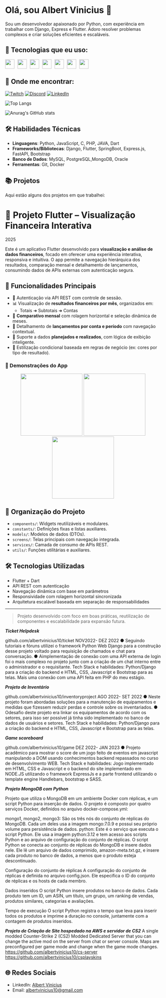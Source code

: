 # Olá, sou Albert Vinicius 👋

Sou um desenvolvedor apaixonado por Python, com experiência em trabalhar com Django, Express e Flutter. Adoro resolver problemas complexos e criar soluções eficientes e escaláveis.
## 🚀 Tecnologias que eu uso:

<div style="display: flex; gap: 10px;">
  <img src="https://cdn.jsdelivr.net/gh/devicons/devicon/icons/javascript/javascript-original.svg" height="30" />
  <img src="https://cdn.jsdelivr.net/gh/devicons/devicon/icons/typescript/typescript-original.svg" height="30"/>
  <img src="https://cdn.jsdelivr.net/gh/devicons/devicon/icons/react/react-original.svg" height="30"/>
  <img src="https://cdn.jsdelivr.net/gh/devicons/devicon/icons/html5/html5-original.svg" height="30"/>
  <img src="https://cdn.jsdelivr.net/gh/devicons/devicon/icons/css3/css3-original.svg" height="30"/>
  <img src="https://cdn.jsdelivr.net/gh/devicons/devicon/icons/python/python-original.svg" height="30"/>
  <img src="https://cdn.jsdelivr.net/gh/devicons/devicon/icons/csharp/csharp-original.svg" height="30"/>
</div>

## 📱 Onde me encontrar:

[![Twitch](https://img.shields.io/badge/Twitch-9146FF?style=for-the-badge&logo=twitch&logoColor=white)](https://twitch.tv/albertvinicius)
[![Discord](https://img.shields.io/badge/Discord-5865F2?style=for-the-badge&logo=discord&logoColor=white)](https://discord.com/albertvinicius)
[![LinkedIn](https://img.shields.io/badge/LinkedIn-0077B5?style=for-the-badge&logo=linkedin&logoColor=white)](https://linkedin.com/in/albertvinicius)

![Top Langs](https://github-readme-stats.vercel.app/api/top-langs/?username=albertvinicius10&hide_progress=true)

![Anurag's GitHub stats](https://github-readme-stats.vercel.app/api?username=anuraghazra&show_icons=true&theme=radical)

## 🛠️ Habilidades Técnicas

- **Linguagens**: Python, JavaScript, C, PHP, JAVA, Dart
- **Frameworks/Bibliotecas**: Django, Flutter, SpringBoot, Express.js, FastAPI, Bootstrap
- **Banco de Dados**: MySQL, PostgreSQL,MongoDB, Oracle
- **Ferramentas**: Git, Docker



## 📚 Projetos

Aqui estão alguns dos projetos em que trabalhei:


# 📱 Projeto Flutter – Visualização Financeira Interativa

2025

Este é um aplicativo Flutter desenvolvido para **visualização e análise de dados financeiros**, focado em oferecer uma experiência interativa, responsiva e intuitiva. O app permite a navegação hierárquica dos resultados, comparação mensal e detalhamento de lançamentos, consumindo dados de APIs externas com autenticação segura.

## 🔹 Funcionalidades Principais

- 🔐 Autenticação via API REST com controle de sessão.
- 📊 Visualização de **resultados financeiros por mês**, organizados em:
  - Totais ➜ Subtotais ➜ Contas
- 📅 **Comparativo mensal** com rolagem horizontal e seleção dinâmica de meses.
- 📂 Detalhamento de **lançamentos por conta e período** com navegação contextual.
- 🧮 Suporte a dados **planejados e realizados**, com lógica de exibição inteligente.
- 🎨 Estilização condicional baseada em regras de negócio (ex: cores por tipo de resultado).

### 📸 Demonstrações do App

<p align="center">
  <img src="https://dashboards-ag.agconsultoria.online/media/app_3.jpeg" width="200"/>
  <img src="https://dashboards-ag.agconsultoria.online/media/app_2.jpeg" width="200"/>
  <img src="https://dashboards-ag.agconsultoria.online/media/app_1.jpeg" width="200"/>
</p>

## 🧱 Organização do Projeto

- `components/`: Widgets reutilizáveis e modulares.
- `constants/`: Definições fixas e listas auxiliares.
- `models/`: Modelos de dados (DTOs).
- `screens/`: Telas principais com navegação integrada.
- `services/`: Camada de consumo de APIs REST.
- `utils/`: Funções utilitárias e auxiliares.

## 🛠️ Tecnologias Utilizadas

- Flutter + Dart
- API REST com autenticação
- Navegação dinâmica com base em parâmetros
- Responsividade com rolagem horizontal sincronizada
- Arquitetura escalável baseada em separação de responsabilidades

---

> Projeto desenvolvido com foco em boas práticas, reutilização de componentes e escalabilidade para expansão futura.



***Ticket Helpdesk***
   
 github.com/albertvinicius10/ticket
 NOV2022- DEZ 2022
 ● Seguindo tutoriais e fóruns utilizei o framework Python Web Django para a construção
 desse projeto voltado para requisição de chamados e chat para conversação.
 ● Aimplementação de conexão com uma API externa de login foi o mais complexo no
 projeto junto com a criação de um chat interno entre o administrador e o requisitante.
 Tech Stack e habilidades: Python/Django para a criação do backend e HTML, CSS, Javascript
 e Bootstrap para as telas. Mais uma conexão com uma API feita em PHP do meu estágio.
 
***Projeto de Inventário***

 github.com/albertvinicius10/inventoryproject
 AGO 2022- SET 2022
 ● Neste projeto foram abordadas soluções para a manutenção de equipamentos e medidas
 que fizessem reduzir perdas e controle sobre os inventariados.
 ● Odesafio deste projeto era linkar os equipamentos de acordo com os setores, para isso
 ser possível já tinha sido implementado no banco de dados de usuários e setores.
 Tech Stack e habilidades: Python/Django para a criação do backend e HTML, CSS, Javascript
 e Bootstrap para as telas.
 
***Game scoreboard***

 github.com/albertvinicius10/game
 DEZ 2022- JAN 2023
 ● Projeto acadêmico para mostrar o score de um jogo feito de eventos em javascript
 manipulando a DOM usando conhecimentos backend repassados no curso de
 desenvolvimento WEB.
 Tech Stack e habilidades: Jogo implementado em HTML, CSS e Javascript e o backend do site
 implementado em NODE.JS utilizando o framework ExpressJs e a parte frontend utilizando o
 template engine Handlebars, bootstrap e SASS.


***Projeto MongoDB com Python***

Projeto que utiliza o MongoDB em um ambiente Docker com réplicas, e um script Python para inserção de dados.
O projeto é composto por quatro serviços Docker, definidos no arquivo docker-compose.yml:

mongo1, mongo2, mongo3: São os três nós do conjunto de réplicas do MongoDB. Cada um deles usa a imagem mongo:7.0.9 e possui seu próprio volume para persistência de dados.
python: Este é o serviço que executa o script Python. Ele usa a imagem python:3.12 e tem acesso aos scripts Python e ao arquivo de configuração do conjunto de réplicas.
O script Python se conecta ao conjunto de réplicas do MongoDB e insere dados nele. Ele lê um arquivo de dados comprimido, amazon-meta.txt.gz, e insere cada produto no banco de dados, a menos que o produto esteja descontinuado.

Configuração do conjunto de réplicas
A configuração do conjunto de réplicas é definida no arquivo config.json. Ele especifica o ID do conjunto de réplicas e os hosts de cada membro.

Dados inseridos
O script Python insere produtos no banco de dados. Cada produto tem um ID, um ASIN, um título, um grupo, um ranking de vendas, produtos similares, categorias e avaliações.

Tempo de execução
O script Python registra o tempo que leva para inserir todos os produtos e imprime a duração no console, juntamente com a contagem de produtos inseridos.

***Projeto de Criação de Site hospedado na AWS e servidor de CS2***
A single modded Counter-Strike 2 (CS2) Modded Dedicated Server that you can change the active mod on the server from chat or server console. Maps are preconfigured per game mode and change when the game mode changes.
https://github.com/albertvinicius10/cs-server
https://github.com/albertvinicius10/csplayskins



 
## 🌐 Redes Sociais

- LinkedIn: [Albert Vinicius](https://www.linkedin.com/in/albertvinicius/)
- Email: albertvinicius10@gmail.com



